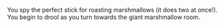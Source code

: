 You spy the perfect stick for roasting marshmallows (it does two at once!).  
You begin to drool as you turn towards the giant marshmallow room.

